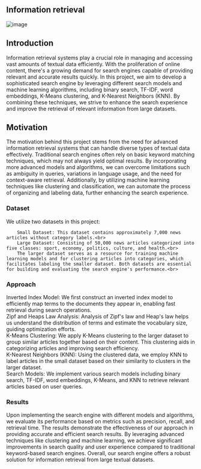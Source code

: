 ## Information retrieval

![image](https://github.com/Yash-Gavade/INFO_ret/assets/74112721/68ed1312-18b9-4082-bac5-4eda5331517f)

## Introduction
Information retrieval systems play a crucial role in managing and accessing vast amounts of textual data efficiently. With the proliferation of online content, there's a growing demand for search engines capable of providing relevant and accurate results quickly. In this project, we aim to develop a sophisticated search engine by leveraging different search models and machine learning algorithms, including binary search, TF-IDF, word embeddings, K-Means clustering, and K-Nearest Neighbors (KNN). By combining these techniques, we strive to enhance the search experience and improve the retrieval of relevant information from large datasets.

## Motivation
The motivation behind this project stems from the need for advanced information retrieval systems that can handle diverse types of textual data effectively. Traditional search engines often rely on basic keyword matching techniques, which may not always yield optimal results. By incorporating more advanced models and algorithms, we can overcome limitations such as ambiguity in queries, variations in language usage, and the need for context-aware retrieval. Additionally, by utilizing machine learning techniques like clustering and classification, we can automate the process of organizing and labeling data, further enhancing the search experience.

### Dataset
We utilize two datasets in this project:

        Small Dataset: This dataset contains approximately 7,000 news articles without category labels.<br>
        Large Dataset: Consisting of 50,000 news articles categorized into five classes: sport, economy, politics, culture, and health.<br>
        The larger dataset serves as a resource for training machine learning models and for clustering articles into categories, which facilitates labeling the smaller dataset. Both datasets are essential for building and evaluating the search engine's performance.<br>

### Approach
  Inverted Index Model: We first construct an inverted index model to efficiently map terms to the documents they appear in, enabling fast retrieval during search operations.<br>
  Zipf and Heaps Law Analysis: Analysis of Zipf's law and Heap's law helps us understand the distribution of terms and estimate the vocabulary size, guiding optimization efforts.<br>
  K-Means Clustering: We apply K-Means clustering to the larger dataset to group similar articles together based on their content. This clustering aids in categorizing articles and improving search efficiency.<br>
  K-Nearest Neighbors (KNN): Using the clustered data, we employ KNN to label articles in the small dataset based on their similarity to clusters in the larger dataset.<br>
  Search Models: We implement various search models including binary search, TF-IDF, word embeddings, K-Means, and KNN to retrieve relevant articles based on user queries.<br>

### Results
Upon implementing the search engine with different models and algorithms, we evaluate its performance based on metrics such as precision, recall, and retrieval time. The results demonstrate the effectiveness of our approach in providing accurate and efficient search results. By leveraging advanced techniques like clustering and machine learning, we achieve significant improvements in search quality and user experience compared to traditional keyword-based search engines. Overall, our search engine offers a robust solution for information retrieval from large textual datasets.
